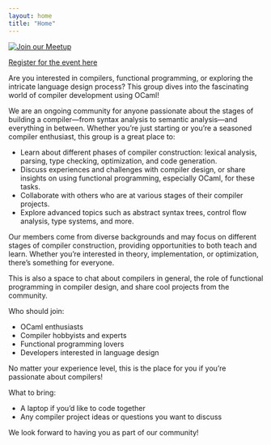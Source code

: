 ```yaml
---
layout: home
title: "Home"
---
```


[![Join our Meetup](https://secure.meetupstatic.com/photos/event/8/6/8/6/highres_488327686.jpeg)](https://www.meetup.com/hong-kong-building-a-compiler-group)

[Register for the event here](https://www.meetup.com/hong-kong-building-a-compiler-group)

Are you interested in compilers, functional programming, or exploring the intricate language design process? This group dives into the fascinating world of compiler development using OCaml!

We are an ongoing community for anyone passionate about the stages of building a compiler—from syntax analysis to semantic analysis—and everything in between. Whether you’re just starting or you’re a seasoned compiler enthusiast, this group is a great place to:

- Learn about different phases of compiler construction: lexical analysis, parsing, type checking, optimization, and code generation.
- Discuss experiences and challenges with compiler design, or share insights on using functional programming, especially OCaml, for these tasks.
- Collaborate with others who are at various stages of their compiler projects.
- Explore advanced topics such as abstract syntax trees, control flow analysis, type systems, and more.

Our members come from diverse backgrounds and may focus on different stages of compiler construction, providing opportunities to both teach and learn. Whether you’re interested in theory, implementation, or optimization, there’s something for everyone.

This is also a space to chat about compilers in general, the role of functional programming in compiler design, and share cool projects from the community.

Who should join:

- OCaml enthusiasts
- Compiler hobbyists and experts
- Functional programming lovers
- Developers interested in language design

No matter your experience level, this is the place for you if you’re passionate about compilers!

What to bring:

- A laptop if you’d like to code together
- Any compiler project ideas or questions you want to discuss

We look forward to having you as part of our community!
